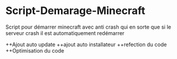 # Script-Demarage-Minecraft
Script pour démarrer minecraft avec anti crash qui en sorte que si le serveur crash il est automatiquement redémarrer

++Ajout auto update
++ajout auto installateur
++refection du code
++Optimisation du code
